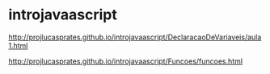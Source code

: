 # introjavaascript

http://projlucasprates.github.io/introjavaascript/DeclaracaoDeVariaveis/aula1.html

http://projlucasprates.github.io/introjavaascript/Funcoes/funcoes.html
